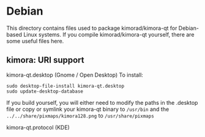 
Debian
====================
This directory contains files used to package kimorad/kimora-qt
for Debian-based Linux systems. If you compile kimorad/kimora-qt yourself, there are some useful files here.

## kimora: URI support ##


kimora-qt.desktop  (Gnome / Open Desktop)
To install:

	sudo desktop-file-install kimora-qt.desktop
	sudo update-desktop-database

If you build yourself, you will either need to modify the paths in
the .desktop file or copy or symlink your kimora-qt binary to `/usr/bin`
and the `../../share/pixmaps/kimora128.png` to `/usr/share/pixmaps`

kimora-qt.protocol (KDE)


